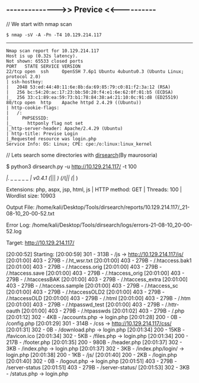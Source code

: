 ## -------------->> Previce <<----------

// We start with nmap scan

    $ nmap -sV -A -Pn -T4 10.129.214.117
-----

    Nmap scan report for 10.129.214.117
    Host is up (0.32s latency).
    Not shown: 65533 closed ports
    PORT   STATE SERVICE VERSION
    22/tcp open  ssh     OpenSSH 7.6p1 Ubuntu 4ubuntu0.3 (Ubuntu Linux; protocol 2.0)
    | ssh-hostkey: 
    |   2048 53:ed:44:40:11:6e:8b:da:69:85:79:c0:81:f2:3a:12 (RSA)
    |   256 bc:54:20:ac:17:23:bb:50:20:f4:e1:6e:62:0f:01:b5 (ECDSA)
    |_  256 33:c1:89:ea:59:73:b1:78:84:38:a4:21:10:0c:91:d8 (ED25519)
    80/tcp open  http    Apache httpd 2.4.29 ((Ubuntu))
    | http-cookie-flags: 
    |   /: 
    |     PHPSESSID: 
    |_      httponly flag not set
    |_http-server-header: Apache/2.4.29 (Ubuntu)
    | http-title: Previse Login
    |_Requested resource was login.php
    Service Info: OS: Linux; CPE: cpe:/o:linux:linux_kernel


// Lets search some directories with [dirsearch](https://github.com/maurosoria/dirsearch)(By maurosoria)

$ python3 dirsearch.py -u http://10.129.214.117/ -t 100 

  _|. _ _  _  _  _ _|_    v0.4.1
 (_||| _) (/_(_|| (_| )

Extensions: php, aspx, jsp, html, js | HTTP method: GET | Threads: 100 | Wordlist size: 10903

Output File: /home/kali/Desktop/Tools/dirsearch/reports/10.129.214.117/_21-08-10_20-00-52.txt

Error Log: /home/kali/Desktop/Tools/dirsearch/logs/errors-21-08-10_20-00-52.log

Target: http://10.129.214.117/

[20:00:52] Starting: 
[20:00:59] 301 -  313B  - /js  ->  http://10.129.214.117/js/
[20:01:00] 403 -  279B  - /.ht_wsr.txt
[20:01:00] 403 -  279B  - /.htaccess.bak1
[20:01:00] 403 -  279B  - /.htaccess.orig
[20:01:00] 403 -  279B  - /.htaccess.save
[20:01:00] 403 -  279B  - /.htaccess_orig
[20:01:00] 403 -  279B  - /.htaccessBAK
[20:01:00] 403 -  279B  - /.htaccess_extra
[20:01:00] 403 -  279B  - /.htaccess.sample
[20:01:00] 403 -  279B  - /.htaccess_sc
[20:01:00] 403 -  279B  - /.htaccessOLD2
[20:01:00] 403 -  279B  - /.htaccessOLD
[20:01:00] 403 -  279B  - /.html
[20:01:00] 403 -  279B  - /.htm
[20:01:00] 403 -  279B  - /.htpasswd_test
[20:01:00] 403 -  279B  - /.httr-oauth
[20:01:00] 403 -  279B  - /.htpasswds
[20:01:02] 403 -  279B  - /.php
[20:01:12] 302 -    4KB - /accounts.php  ->  login.php
[20:01:28] 200 -    0B  - /config.php
[20:01:29] 301 -  314B  - /css  ->  http://10.129.214.117/css/
[20:01:31] 302 -    0B  - /download.php  ->  login.php
[20:01:34] 200 -   15KB - /favicon.ico
[20:01:34] 302 -    5KB - /files.php  ->  login.php
[20:01:34] 200 -  217B  - /footer.php
[20:01:35] 200 -  980B  - /header.php
[20:01:37] 302 -    3KB - /index.php  ->  login.php
[20:01:37] 302 -    3KB - /index.php/login/  ->  login.php
[20:01:38] 200 -    1KB - /js/
[20:01:40] 200 -    2KB - /login.php
[20:01:40] 302 -    0B  - /logout.php  ->  login.php
[20:01:51] 403 -  279B  - /server-status
[20:01:51] 403 -  279B  - /server-status/
[20:01:53] 302 -    3KB - /status.php  ->  login.php
